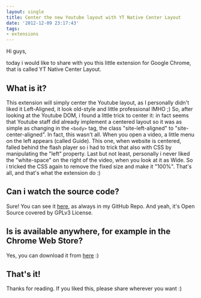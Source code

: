 ```yaml
---
layout: single
title: Center the new Youtube layout with YT Native Center Layout
date: '2012-12-09 23:17:43'
tags:
- extensions
---
```


Hi guys,

today i would like to share with you this little extension for Google Chrome, that is called YT Native Center Layout.

## What is it?

This extension will simply center the Youtube layout, as I personally didn't liked it Left-Aligned, it look old-style and little professional IMHO ;) So, after looking at the Youtube DOM, i found a little trick to center it: in fact seems that Youtube staff did already implement a centered layout so it was as simple as changing in the `<body>` tag, the class "site-left-aligned" to "site-center-aligned". In fact, this wasn't all.
When you open a video, a little menu on the left appears (called Guide). This one, when website is centered, falled behind the flash player so i had to trick that also with CSS by manipulating the "left" property.
Last but not least, personally i never liked the "white-space" on the right of the video, when you look at it as Wide. So i tricked the CSS again to remove the fixed size and make it "100%".
That's all, and that's what the extension do :)

## Can i watch the source code?

Sure! You can see it [here](https://github.com/julianxhokaxhiu/chrome-yt-native-center-layout "YT Native Center Layout GitHub Repo"), as always in my GitHub Repo. And yeah, it's Open Source covered by GPLv3 License.

## Is is available anywhere, for example in the Chrome Web Store?

Yes, you can download it from [here](https://chrome.google.com/webstore/detail/yt-native-center-layout/becgdfhcipoaiiaigklmfjpcmdeclobd "YT Native Center Layout") :)

## That's it!

Thanks for reading. If you liked this, please share wherever you want :)